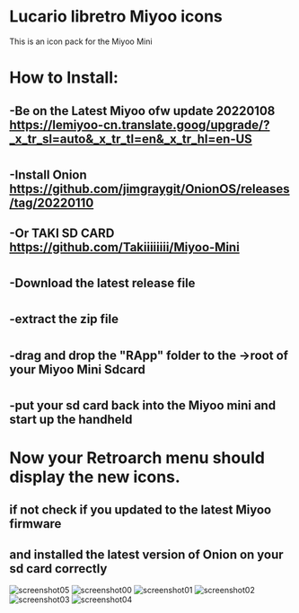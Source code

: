 # Lucario libretro Miyoo icons

This is an icon pack for the Miyoo Mini 

# How to Install:
## -Be on the Latest Miyoo ofw update 20220108 https://lemiyoo-cn.translate.goog/upgrade/?_x_tr_sl=auto&_x_tr_tl=en&_x_tr_hl=en-US
#
## -Install Onion https://github.com/jimgraygit/OnionOS/releases/tag/20220110
## -Or TAKI SD CARD https://github.com/Takiiiiiiii/Miyoo-Mini
#
## -Download the latest release file
#
## -extract the zip file 
#
## -drag and drop the "RApp" folder to the ->root of your Miyoo Mini Sdcard
#
## -put your sd card back into the Miyoo mini and start up the handheld
#
#
# Now your Retroarch menu should display the new icons.
## if not check if you updated to the latest Miyoo firmware
## and installed the latest version of Onion on your sd card correctly 
![screenshot05](https://user-images.githubusercontent.com/25871524/149636596-33e8815b-7b9a-49df-8e21-0be2e489e80f.png)
![screenshot00](https://user-images.githubusercontent.com/25871524/149636597-95c84191-23dc-4de2-9f60-837a91c45730.png)
![screenshot01](https://user-images.githubusercontent.com/25871524/149636598-060dd54f-fc33-4f0b-81d5-82b7a3a16dd0.png)
![screenshot02](https://user-images.githubusercontent.com/25871524/149636599-25acba89-5527-4afc-a808-048252459650.png)
![screenshot03](https://user-images.githubusercontent.com/25871524/149636600-85664755-8e40-4c97-94df-52f652c69118.png)
![screenshot04](https://user-images.githubusercontent.com/25871524/149636602-003aa64e-999e-4a24-aa75-4110932ef39a.png)
